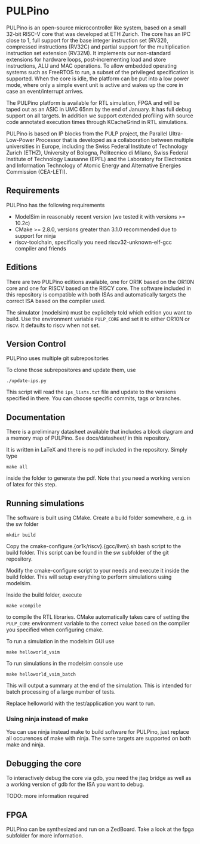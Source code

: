 # PULPino

PULPino is an open-source microcontroller like system, based on a small 32-bit
RISC-V core that was developed at ETH Zurich. The core has an IPC close to 1, full
support for the base integer instruction set (RV32I), compressed instructions
(RV32C) and partial support for the multiplication instruction set
extension (RV32M). It implements our non-standard extensions for hardware
loops, post-incrementing load and store instructions, ALU and MAC
operations.
To allow embedded operating systems such as FreeRTOS to run, a subset of the
privileged specification is supported. When the core is idle, the platform can
be put into a low power mode, where only a simple event unit is active and
wakes up the core in case an event/interrupt arrives.

The PULPino platform is available for RTL simulation, FPGA and will be taped
out as an ASIC in UMC 65nm by the end of January. It has full debug support on
all targets. In addition we support extended profiling with source code
annotated execution times through KCacheGrind in RTL simulations.

PULPino is based on IP blocks from the PULP project, the Parallel
Ultra-Low-Power Processor that is developed as a collaboration between multiple
universities in Europe, including the Swiss Federal Institute of Technology
Zurich (ETHZ), University of Bologna, Politecnico di Milano, Swiss Federal
Institute of Technology Lausanne (EPFL) and the Laboratory for Electronics and
Information Technology of Atomic Energy and Alternative Energies Commission
(CEA-LETI).


## Requirements

PULPino has the following requirements

- ModelSim in reasonably recent version (we tested it with versions >= 10.2c)
- CMake >= 2.8.0, versions greater than 3.1.0 recommended due to support for ninja
- riscv-toolchain, specifically you need riscv32-unknown-elf-gcc compiler and friends

## Editions

There are two PULPino editions available, one for OR1K based on the OR10N core
and one for RISCV based on the RI5CY core.
The software included in this repository is compatible with both ISAs and
automatically targets the correct ISA based on the compiler used.

The simulator (modelsim) must be explicitely told which edition you want to build.
Use the environment variable `PULP_CORE` and set it to either OR10N or riscv. It
defaults to riscv when not set.



## Version Control

PULPino uses multiple git subrepositories

To clone those subrepositores and update them, use

    ./update-ips.py

This script will read the `ips_lists.txt` file and update to the versions
specified in there. You can choose specific commits, tags or branches.


## Documentation

There is a preliminary datasheet available that includes a block diagram and a memory map of PULPino.
See docs/datasheet/ in this repository.

It is written in LaTeX and there is no pdf included in the repository. Simply type

    make all

inside the folder to generate the pdf. Note that you need a working version of latex for this step.


## Running simulations

The software is built using CMake.
Create a build folder somewhere, e.g. in the sw folder

    mkdir build

Copy the cmake-configure.{or1k/riscv}.{gcc/llvm}.sh bash script to the build folder.
This script can be found in the sw subfolder of the git repository.

Modify the cmake-configure script to your needs and execute it inside the build folder.
This will setup everything to perform simulations using modelsim.

Inside the build folder, execute

    make vcompile

to compile the RTL libraries. CMake automatically takes care of setting the
`PULP_CORE` environment variable to the correct value based on the compiler you
specified when configuring cmake.

To run a simulation in the modelsim GUI use

    make helloworld_vsim


To run simulations in the modelsim console use

    make helloworld_vsim_batch

This will output a summary at the end of the simulation.
This is intended for batch processing of a large number of tests.

Replace helloworld with the test/application you want to run.


### Using ninja instead of make

You can use ninja instead make to build software for PULPino, just replace all
occurences of make with ninja.
The same targets are supported on both make and ninja.



## Debugging the core

To interactively debug the core via gdb, you need the jtag bridge as well as a
working version of gdb for the ISA you want to debug.

TODO: more information required



## FPGA

PULPino can be synthesized and run on a ZedBoard.
Take a look at the fpga subfolder for more information.
